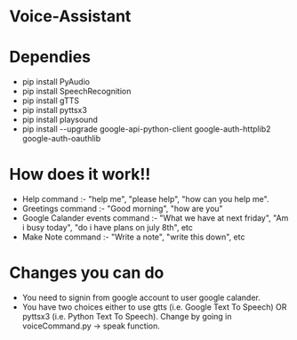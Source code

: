 # Voice-Assistant

# Dependies
- pip install PyAudio
- pip install SpeechRecognition
- pip install gTTS
- pip install pyttsx3
- pip install playsound
- pip install --upgrade google-api-python-client google-auth-httplib2 google-auth-oauthlib


# How does it work!!
- Help command :- "help me", "please help", "how can you help me".
- Greetings command :- "Good morning", "how are you"
- Google Calander events command :- "What we have at next friday", "Am i busy today", "do i have plans on july 8th", etc
- Make Note command :- "Write a note", "write this down", etc


# Changes you can do
- You need to signin from google account to user google calander.
- You have two choices either to use gtts (i.e. Google Text To Speech) OR pyttsx3 (i.e. Python Text To Speech). Change by going in voiceCommand.py -> speak function.
